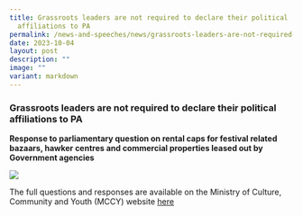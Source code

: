 ```yaml
---
title: Grassroots leaders are not required to declare their political
  affiliations to PA
permalink: /news-and-speeches/news/grassroots-leaders-are-not-required-to-declare-political-affiliations-to-pa/
date: 2023-10-04
layout: post
description: ""
image: ""
variant: markdown
---
```

### Grassroots leaders are not required to declare their political affiliations to PA
**Response to parliamentary question on rental caps for festival related bazaars, hawker centres and commercial properties leased out by Government agencies**

![](/images/NewsRoom/Parliament%20House.jpg)

The full questions and responses are available on the Ministry of Culture, Community and Youth (MCCY) website [here](https://www.mccy.gov.sg/about-us/news-and-resources/parliamentary-matters/2023/Nov/Rental-caps-for-festival-related-bazaars)